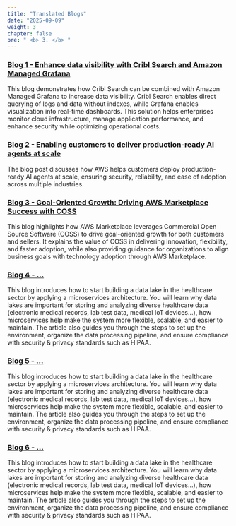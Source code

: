 ```yaml
---
title: "Translated Blogs"
date: "2025-09-09"
weight: 3
chapter: false
pre: " <b> 3. </b> "
--- 
```


###  [Blog 1 - Enhance data visibility with Cribl Search and Amazon Managed Grafana](3.1-Blog1/)
This blog demonstrates how Cribl Search can be combined with Amazon Managed Grafana to increase data visibility. Cribl Search enables direct querying of logs and data without indexes, while Grafana enables visualization into real-time dashboards. This solution helps enterprises monitor cloud infrastructure, manage application performance, and enhance security while optimizing operational costs.
###  [Blog 2 - Enabling customers to deliver production-ready AI agents at scale](3.2-Blog2/)
The blog post discusses how AWS helps customers deploy production-ready AI agents at scale, ensuring security, reliability, and ease of adoption across multiple industries.
###  [Blog 3 - Goal-Oriented Growth: Driving AWS Marketplace Success with COSS](3.3-Blog3/)
This blog highlights how AWS Marketplace leverages Commercial Open Source Software (COSS) to drive goal-oriented growth for both customers and sellers. It explains the value of COSS in delivering innovation, flexibility, and faster adoption, while also providing guidance for organizations to align business goals with technology adoption through AWS Marketplace.
###  [Blog 4 - ...](3.4-Blog4/)
This blog introduces how to start building a data lake in the healthcare sector by applying a microservices architecture. You will learn why data lakes are important for storing and analyzing diverse healthcare data (electronic medical records, lab test data, medical IoT devices…), how microservices help make the system more flexible, scalable, and easier to maintain. The article also guides you through the steps to set up the environment, organize the data processing pipeline, and ensure compliance with security & privacy standards such as HIPAA.
###  [Blog 5 - ...](3.5-Blog5/)
This blog introduces how to start building a data lake in the healthcare sector by applying a microservices architecture. You will learn why data lakes are important for storing and analyzing diverse healthcare data (electronic medical records, lab test data, medical IoT devices…), how microservices help make the system more flexible, scalable, and easier to maintain. The article also guides you through the steps to set up the environment, organize the data processing pipeline, and ensure compliance with security & privacy standards such as HIPAA.
###  [Blog 6 - ...](3.6-Blog6/)
This blog introduces how to start building a data lake in the healthcare sector by applying a microservices architecture. You will learn why data lakes are important for storing and analyzing diverse healthcare data (electronic medical records, lab test data, medical IoT devices…), how microservices help make the system more flexible, scalable, and easier to maintain. The article also guides you through the steps to set up the environment, organize the data processing pipeline, and ensure compliance with security & privacy standards such as HIPAA.
